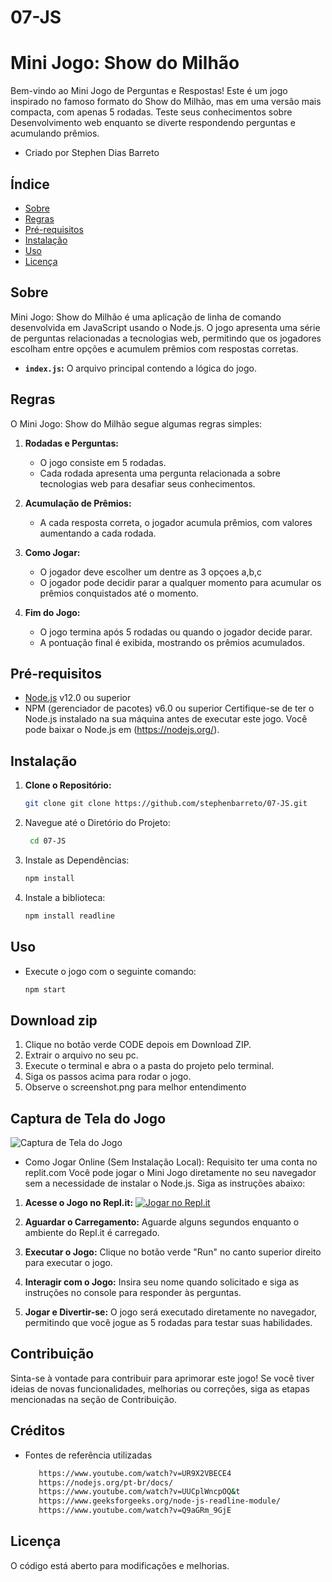 # 07-JS
# Mini Jogo: Show do Milhão

Bem-vindo ao Mini Jogo de Perguntas e Respostas! Este é um jogo inspirado no famoso formato do Show do Milhão, mas em uma versão mais compacta, com apenas 5 rodadas. Teste seus conhecimentos sobre Desenvolvimento web enquanto se diverte respondendo perguntas e acumulando prêmios.
- Criado por Stephen Dias Barreto

## Índice

- [Sobre](#Sobre)
- [Regras](#Regras)
- [Pré-requisitos](#pré-requisitos)
- [Instalação](#instalação)
- [Uso](#uso)
- [Licença](#licença)

## Sobre

Mini Jogo: Show do Milhão é uma aplicação de linha de comando desenvolvida em JavaScript usando o Node.js. O jogo apresenta uma série de perguntas relacionadas a tecnologias web, permitindo que os jogadores escolham entre opções e acumulem prêmios com respostas corretas.
- **`index.js`:** O arquivo principal contendo a lógica do jogo.

  
## Regras
O Mini Jogo: Show do Milhão segue algumas regras simples:
1. **Rodadas e Perguntas:**
   - O jogo consiste em 5 rodadas.
   - Cada rodada apresenta uma pergunta relacionada a sobre tecnologias web para desafiar seus conhecimentos.

2. **Acumulação de Prêmios:**
   - A cada resposta correta, o jogador acumula prêmios, com valores aumentando a cada rodada.

3. **Como Jogar:**
   - O jogador deve escolher um dentre as 3 opçoes a,b,c
   - O jogador pode decidir parar a qualquer momento para acumular os prêmios conquistados até o momento.

5. **Fim do Jogo:**
   - O jogo termina após 5 rodadas ou quando o jogador decide parar.
   - A pontuação final é exibida, mostrando os prêmios acumulados.
     
## Pré-requisitos
- [Node.js](https://nodejs.org/) v12.0 ou superior
- NPM (gerenciador de pacotes) v6.0 ou superior
Certifique-se de ter o Node.js instalado na sua máquina antes de executar este jogo. Você pode baixar o Node.js em (https://nodejs.org/).

## Instalação

1. **Clone o Repositório:**
   ```bash
   git clone git clone https://github.com/stephenbarreto/07-JS.git
   
2. Navegue até o Diretório do Projeto:
   ```bash
    cd 07-JS
4. Instale as Dependências:
   ```bash
   npm install
5. Instale a biblioteca:
   ```bash
   npm install readline
   
## Uso   
- Execute o jogo com o seguinte comando:
  ```bash
  npm start
  
## Download zip
1. Clique no botão verde CODE depois em Download ZIP.
2. Extrair o arquivo no seu pc.
3. Execute o terminal e abra o a pasta do projeto pelo terminal.
4. Siga os passos acima para rodar o jogo.
5. Observe o screenshot.png para melhor entendimento

## Captura de Tela do Jogo

![Captura de Tela do Jogo](https://github.com/stephenbarreto/07-JS/blob/main/screenshot.png)   
  
- Como Jogar Online (Sem Instalação Local): Requisito ter uma conta no replit.com
  Você pode jogar o Mini Jogo diretamente no seu navegador sem a necessidade de instalar o Node.js. Siga as instruções abaixo:

1. **Acesse o Jogo no Repl.it:**
   [![Jogar no Repl.it](https://repl.it/badge/github/stephenbarreto/07-JS)](https://repl.it/github/stephenbarreto/07-JS)

2. **Aguardar o Carregamento:**
   Aguarde alguns segundos enquanto o ambiente do Repl.it é carregado.

3. **Executar o Jogo:**
   Clique no botão verde "Run" no canto superior direito para executar o jogo.

4. **Interagir com o Jogo:**
   Insira seu nome quando solicitado e siga as instruções no console para responder às perguntas.

5. **Jogar e Divertir-se:**
   O jogo será executado diretamente no navegador, permitindo que você jogue as 5 rodadas para testar suas habilidades.

## Contribuição

Sinta-se à vontade para contribuir para aprimorar este jogo! Se você tiver ideias de novas funcionalidades, melhorias ou correções, siga as etapas mencionadas na seção de Contribuição.

## Créditos 
- Fontes de referência utilizadas
  ```bash
     https://www.youtube.com/watch?v=UR9X2VBECE4
     https://nodejs.org/pt-br/docs/
     https://www.youtube.com/watch?v=UUCplWncpOQ&t
     https://www.geeksforgeeks.org/node-js-readline-module/
     https://www.youtube.com/watch?v=Q9aGRm_9GjE

## Licença
O código está aberto para modificações e melhorias.
